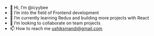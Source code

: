 - 👋 Hi, I’m @icyybee
- 👀 I’m into the field of Frontend development 
- 🌱 I’m currently learning Redux and building more projects with React
- 💞️ I’m looking to collaborate on team projects
- 📫 How to reach me ushiksmandi@gmail.com

<!---
icyybee/icyybee is a ✨ special ✨ repository because its `README.md` (this file) appears on your GitHub profile.
You can click the Preview link to take a look at your changes.
--->
